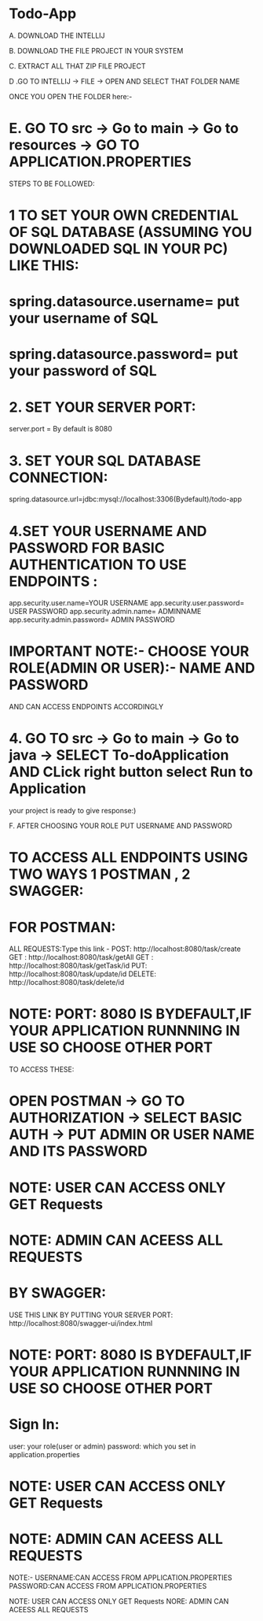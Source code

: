 # Todo-App
 A. DOWNLOAD THE INTELLIJ

 B. DOWNLOAD THE FILE PROJECT IN YOUR SYSTEM

 C.  EXTRACT ALL THAT ZIP FILE PROJECT

 D .GO TO INTELLIJ -> FILE -> OPEN AND SELECT THAT FOLDER NAME 

 ONCE YOU OPEN THE FOLDER here:- 

  # E. GO TO src -> Go to main  -> Go to resources -> GO TO APPLICATION.PROPERTIES

  STEPS TO BE FOLLOWED:

#  1 TO SET YOUR OWN CREDENTIAL OF SQL DATABASE (ASSUMING YOU DOWNLOADED SQL IN YOUR PC) LIKE THIS:

# spring.datasource.username= put your username of SQL
 # spring.datasource.password= put your password of SQL

# 2. SET YOUR SERVER PORT:
 server.port = By default is 8080 

# 3. SET YOUR SQL DATABASE CONNECTION:
spring.datasource.url=jdbc:mysql://localhost:3306(Bydefault)/todo-app

# 4.SET YOUR USERNAME AND PASSWORD FOR BASIC AUTHENTICATION TO USE ENDPOINTS :

 app.security.user.name=YOUR USERNAME
 app.security.user.password= USER PASSWORD
app.security.admin.name= ADMINNAME
 app.security.admin.password= ADMIN PASSWORD

# IMPORTANT NOTE:- CHOOSE YOUR ROLE(ADMIN OR USER):- NAME AND PASSWORD
 AND CAN ACCESS ENDPOINTS ACCORDINGLY

# 4.  GO TO src -> Go to main  -> Go to java -> SELECT To-doApplication AND CLick right button select Run to Application

your project is ready to give response:)



F. AFTER CHOOSING YOUR ROLE PUT USERNAME AND PASSWORD

#  TO ACCESS ALL ENDPOINTS  USING TWO WAYS 1 POSTMAN , 2 SWAGGER:
 # FOR POSTMAN:
ALL REQUESTS:Type this link -
POST: http://localhost:8080/task/create
GET : http://localhost:8080/task/getAll
GET : http://localhost:8080/task/getTask/id
PUT: http://localhost:8080/task/update/id
DELETE: http://localhost:8080/task/delete/id 
#  NOTE: PORT: 8080 IS BYDEFAULT,IF YOUR APPLICATION RUNNNING IN USE SO CHOOSE OTHER PORT
TO ACCESS THESE:

# OPEN POSTMAN -> GO TO AUTHORIZATION -> SELECT BASIC AUTH -> PUT ADMIN OR USER NAME AND ITS PASSWORD
# NOTE: USER CAN ACCESS ONLY GET Requests
# NOTE: ADMIN CAN ACEESS ALL REQUESTS 

# BY SWAGGER:
USE THIS LINK BY PUTTING YOUR SERVER PORT:  http://localhost:8080/swagger-ui/index.html
#  NOTE: PORT: 8080 IS BYDEFAULT,IF YOUR APPLICATION RUNNNING IN USE SO CHOOSE OTHER PORT


# Sign In:
user: your role(user or admin)
password: which you set in application.properties
# NOTE: USER CAN ACCESS ONLY GET Requests
# NOTE: ADMIN CAN ACEESS ALL REQUESTS 

NOTE:-
USERNAME:CAN ACCESS FROM APPLICATION.PROPERTIES
PASSWORD:CAN ACCESS FROM APPLICATION.PROPERTIES

NOTE: USER CAN ACCESS ONLY GET Requests
NORE: ADMIN CAN ACEESS ALL REQUESTS 
